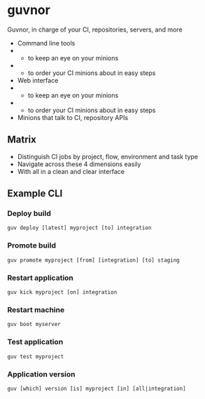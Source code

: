 # guvnor

Guvnor, in charge of your CI, repositories, servers, and more


* Command line tools
* - to keep an eye on your minions
* - to order your CI minions about in easy steps
* Web interface
* - to keep an eye on your minions
* - to order your CI minions about in easy steps
* Minions that talk to CI, repository APIs


## Matrix

* Distinguish CI jobs by project, flow, environment and task type
* Navigate across these 4 dimensions easily
* With all in a clean and clear interface


## Example CLI

### Deploy build

`guv deploy [latest] myproject [to] integration`

### Promote build

`guv promote myproject [from] [integration] [to] staging`

### Restart application

`guv kick myproject [on] integration`

### Restart machine

`guv boot myserver`

### Test application

`guv test myproject`

### Application version

`guv [which] version [is] myproject [in] [all|integration]`

